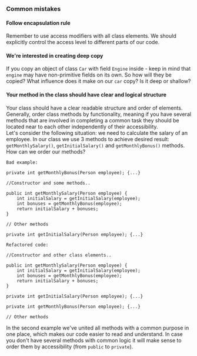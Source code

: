 ### Common mistakes

#### Follow encapsulation rule
Remember to use access modifiers with all class elements. We should explicitly control the access level to 
different parts of our code.

#### We're interested in creating deep copy
If you copy an object of class `Car` with field `Engine` inside - keep in mind that `engine` may have non-primitive fields
on its own. So how will they be copied?  What influence does it make on our `car` copy? Is it deep or shallow?

#### Your method in the class should have clear and logical structure
Your class should have a clear readable structure and order of elements. Generally, order
class methods by functionality, meaning if you have several methods that are involved in completing 
a common task they should be located near to each other independently of their accessibility.  
Let's consider the following situation: we need to calculate the salary of an employee. In our class we use
3 methods to achieve desired result: `getMonthlySalary()`, `getInitialSalary()` and `getMonthlyBonus()` methods.  
How can we order our methods?   
``` 
Bad example: 

private int getMonthlyBonus(Person employee); {...}

//Constructor and some methods..

public int getMonthlySalary(Person employee) {
    int initialSalary = getInitialSalary(employee);
    int bonuses = getMonthlyBonus(employee);
    return initialSalary + bonuses;
}

// Other methods

private int getInitialSalary(Person employee); {...}
```
``` 
Refactored code: 

//Constructor and other class elements..

public int getMonthlySalary(Person employee) {
    int initialSalary = getInitialSalary(employee);
    int bonuses = getMonthlyBonus(employee);
    return initialSalary + bonuses;
}

private int getInitialSalary(Person employee); {...}

private int getMonthlyBonus(Person employee); {...}

// Other methods
```
In the second example we've united all methods with a common purpose in one place, which makes our code easier to read and understand. In case you don't have several methods with common logic it will make sense to order them by 
accessibility (from `public` to `private`).
